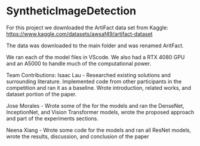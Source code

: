 # SyntheticImageDetection
For this project we downloaded the ArtiFact data set from Kaggle:
https://www.kaggle.com/datasets/awsaf49/artifact-dataset

The data was downloaded to the main folder and was renamed AritFact.

We ran each of the model files in VScode. We also had a RTX 4080 GPU and an A5000 to handle much of the computational power. 

Team Contributions:
Isaac Lau - Researched existing solutions and surrounding literature. Implemented code from other participants in the competition and ran it as a baseline. Wrote introduction, related works, and dataset portion of the paper.

Jose Morales - Wrote some of the for the models and ran the DenseNet, InceptionNet, and Vision Transformer models, wrote the proposed approach and part of the experiments sections.

Neena Xiang - Wrote some code for the models and ran all ResNet models, wrote the results, discussion, and conclusion of the paper
